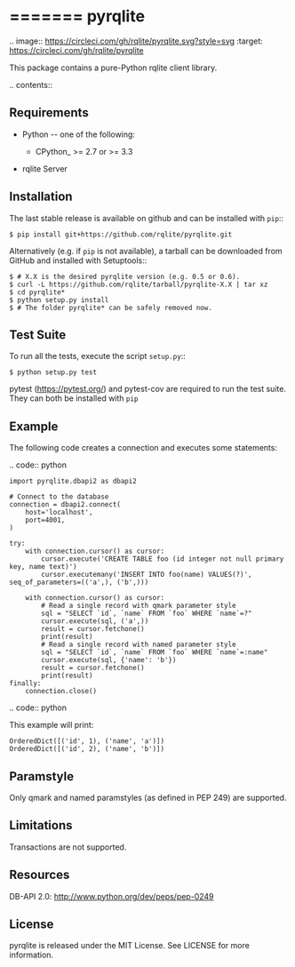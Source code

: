 =======
pyrqlite
=======
.. image:: https://circleci.com/gh/rqlite/pyrqlite.svg?style=svg
    :target: https://circleci.com/gh/rqlite/pyrqlite

This package contains a pure-Python rqlite client library.

.. contents::

Requirements
-------------

* Python -- one of the following:

  - CPython_ >= 2.7 or >= 3.3

* rqlite Server


Installation
------------

The last stable release is available on github and can be installed with ``pip``::

    $ pip install git+https://github.com/rqlite/pyrqlite.git

Alternatively (e.g. if ``pip`` is not available), a tarball can be downloaded
from GitHub and installed with Setuptools::

    $ # X.X is the desired pyrqlite version (e.g. 0.5 or 0.6).
    $ curl -L https://github.com/rqlite/tarball/pyrqlite-X.X | tar xz
    $ cd pyrqlite*
    $ python setup.py install
    $ # The folder pyrqlite* can be safely removed now.

Test Suite
----------

To run all the tests, execute the script ``setup.py``::

    $ python setup.py test

pytest (https://pytest.org/) and pytest-cov are required to run the test
suite. They can both be installed with ``pip``

Example
-------

The following code creates a connection and executes some statements:

.. code:: python

    import pyrqlite.dbapi2 as dbapi2

    # Connect to the database
    connection = dbapi2.connect(
        host='localhost',
        port=4001,
    )

    try:
        with connection.cursor() as cursor:
            cursor.execute('CREATE TABLE foo (id integer not null primary key, name text)')
            cursor.executemany('INSERT INTO foo(name) VALUES(?)', seq_of_parameters=(('a',), ('b',)))

        with connection.cursor() as cursor:
            # Read a single record with qmark parameter style
            sql = "SELECT `id`, `name` FROM `foo` WHERE `name`=?"
            cursor.execute(sql, ('a',))
            result = cursor.fetchone()
            print(result)
            # Read a single record with named parameter style
            sql = "SELECT `id`, `name` FROM `foo` WHERE `name`=:name"
            cursor.execute(sql, {'name': 'b'})
            result = cursor.fetchone()
            print(result)
    finally:
        connection.close()

.. code:: python

This example will print:


    OrderedDict([('id', 1), ('name', 'a')])
    OrderedDict([('id', 2), ('name', 'b')])
    
Paramstyle
---------

Only qmark and named paramstyles (as defined in PEP 249) are supported. 

Limitations
---------
Transactions are not supported.

Resources
---------
DB-API 2.0: http://www.python.org/dev/peps/pep-0249


License
-------
pyrqlite is released under the MIT License. See LICENSE for more information.
